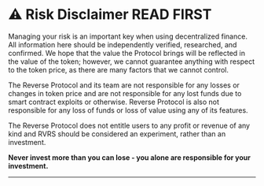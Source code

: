 # ⚠ Risk Disclaimer READ FIRST

Managing your risk is an important key when using decentralized finance. All information here should be independently verified, researched, and confirmed. We hope that the value the Protocol brings will be reflected in the value of the token; however, we cannot guarantee anything with respect to the token price, as there are many factors that we cannot control.&#x20;

The Reverse Protocol and its team are not responsible for any losses or changes in token price and are not responsible for any lost funds due to smart contract exploits or otherwise. Reverse Protocol is also not responsible for any loss of funds or loss of value using any of its features.&#x20;

The Reverse Protocol does not entitle users to any profit or revenue of any kind and RVRS should be considered an experiment, rather than an investment.&#x20;



**Never invest more than you can lose - you alone are responsible for your investment.**

****
